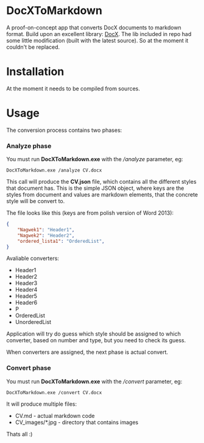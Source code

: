 DocXToMarkdown
==============

A proof-on-concept app that converts DocX documents to markdown format.
Build upon an excellent library: [DocX](http://docx.codeplex.com). The lib included in repo had some little modification (built with the latest
source). So at the moment it couldn't be replaced. 

# Installation #

At the moment it needs to be compiled from sources.

# Usage #

The conversion process contains two phases:

### Analyze phase ###

   You must run **DocXToMarkdown.exe** with the */analyze* parameter,
eg:

`DocXToMarkdown.exe /analyze CV.docx`

This call will produce the **CV.json** file, which contains all the
different styles that document has. This is the simple JSON object,
where keys are the styles from document and values are markdown
elements, that the concrete style will be convert to.

The file looks like this (keys are from polish version of Word 2013):

```json
{  
    "Nagwek1": "Header1",  
    "Nagwek2": "Header2",  
    "ordered_lista1": "OrderedList",  
}  
```

Avaliable converters: 

 * Header1
 * Header2
 * Header3
 * Header4
 * Header5
 * Header6
 * P
 * OrderedList
 * UnorderedList

Application will try do guess which style should be assigned to which
converter, based on number and type, but you need to check its guess.

When converters are assigned, the next phase is actual convert.

### Convert phase ###

   You must run **DocXToMarkdown.exe** with the */convert* parameter,
eg:

`DocXToMarkdown.exe /convert CV.docx`

It will produce multiple files:

 * CV.md - actual markdown code
 * CV\_images/\*.jpg - directory that contains images

Thats all :)
